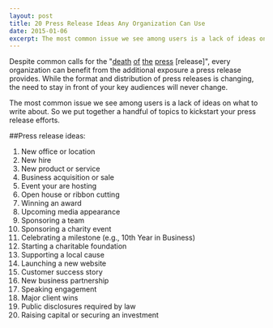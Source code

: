```yaml
---
layout: post
title: 20 Press Release Ideas Any Organization Can Use
date: 2015-01-06
excerpt: The most common issue we see among users is a lack of ideas on what to write about.
---
```


Despite common calls for the "[death](http://blog.hubspot.com/marketing/bid-adieu-press-release-oe) [of](https://thornleyfallis.ca/press-release-dead-long-live-digital-pr/) [the](http://www.thehubcomms.com/the-press-release-is-dead-again/article/331347/) [press](http://www.prweek.com/article/1212883/the-press-release-dead-declares-governments-comms-chief-alex-aiken) [release]", every organization can benefit from the additional exposure a press release provides. While the format and distribution of press releases is changing, the need to stay in front of your key audiences will never change.

The most common issue we see among users is a lack of ideas on what to write about. So we put together a handful of topics to kickstart your press release efforts.

##Press release ideas:

1. New office or location
2. New hire
3. New product or service
4. Business acquisition or sale
5. Event your are hosting
6. Open house or ribbon cutting
7. Winning an award
8. Upcoming media appearance
9. Sponsoring a team
10. Sponsoring a charity event
11. Celebrating a milestone (e.g., 10th Year in Business)
12. Starting a charitable foundation
13. Supporting a local cause
14. Launching a new website
15. Customer success story
16. New business partnership
17. Speaking engagement
18. Major client wins
19. Public disclosures required by law
20. Raising capital or securing an investment